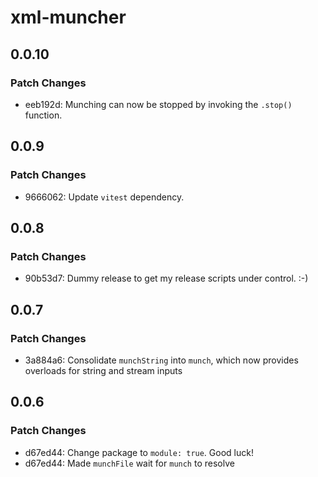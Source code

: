 # xml-muncher

## 0.0.10

### Patch Changes

- eeb192d: Munching can now be stopped by invoking the `.stop()` function.

## 0.0.9

### Patch Changes

- 9666062: Update `vitest` dependency.

## 0.0.8

### Patch Changes

- 90b53d7: Dummy release to get my release scripts under control. :-)

## 0.0.7

### Patch Changes

- 3a884a6: Consolidate `munchString` into `munch`, which now provides overloads for string and stream inputs

## 0.0.6

### Patch Changes

- d67ed44: Change package to `module: true`. Good luck!
- d67ed44: Made `munchFile` wait for `munch` to resolve

